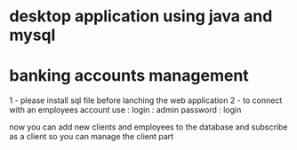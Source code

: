 # desktop application using java and mysql 
# banking accounts management
1 - please install sql file before lanching the web application
2 - to connect with an employees account use :
    login : admin
    password : login
 
now you can add new clients and employees to the database and subscribe as a client so you can manage the client part

